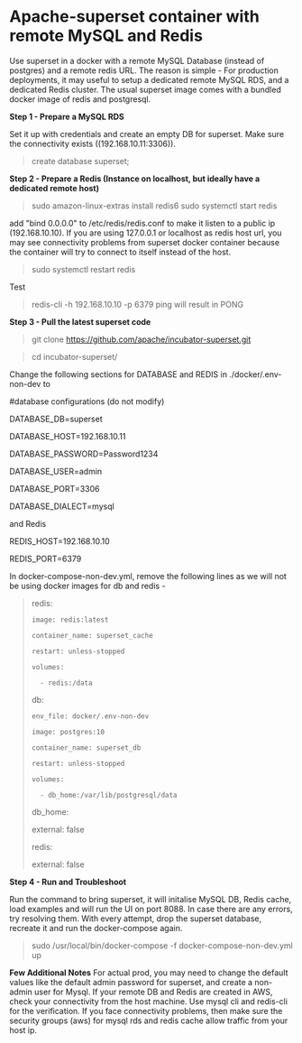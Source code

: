 # Apache-superset container with remote MySQL and Redis
Use superset in a docker with a remote MySQL Database (instead of postgres) and a remote redis URL.
The reason is simple - 
For production deployments, it may useful to setup a dedicated remote MySQL RDS, and a dedicated Redis cluster.
The usual superset image comes with a bundled docker image of redis and postgresql. 

**Step 1 - Prepare a MySQL RDS**

Set it up with credentials and create an empty DB for superset.
Make sure the connectivity exists ((192.168.10.11:3306)).

> create database superset;

**Step 2 - Prepare a Redis (Instance on localhost, but ideally have a dedicated remote host)**

>sudo amazon-linux-extras install redis6
>sudo systemctl start redis

add  "bind 0.0.0.0" to /etc/redis/redis.conf to make it listen to a public ip (192.168.10.10). If you are using 127.0.0.1 or localhost as redis host url, you may see connectivity problems from superset docker container because the container will try to connect to itself instead of the host.
 
>sudo systemctl restart redis

Test
>redis-cli -h 192.168.10.10 -p 6379 ping
will result in PONG

**Step 3 - Pull the latest superset code**

>git clone https://github.com/apache/incubator-superset.git

>cd incubator-superset/

Change the following sections for DATABASE and REDIS in ./docker/.env-non-dev to

\#database configurations (do not modify)

DATABASE_DB=superset

DATABASE_HOST=192.168.10.11

DATABASE_PASSWORD=Password1234

DATABASE_USER=admin

DATABASE_PORT=3306

DATABASE_DIALECT=mysql


and Redis

REDIS_HOST=192.168.10.10

REDIS_PORT=6379


In docker-compose-non-dev.yml, remove the following lines as we will not be using docker images for db and redis -

>   redis:
>   
>     image: redis:latest
>     
>     container_name: superset_cache
>     
>     restart: unless-stopped
>     
>     volumes:
>     
>       - redis:/data
>       
> 
>   db:
>   
>     env_file: docker/.env-non-dev
>     
>     image: postgres:10
>     
>     container_name: superset_db
>     
>     restart: unless-stopped
>     
>     volumes:
>     
>       - db_home:/var/lib/postgresql/data
>       
>  db_home:
>  
>    external: false
>    
>  redis:
>  
>    external: false
>    

**Step 4 - Run and Troubleshoot**

Run the command to bring superset, it will initalise MySQL DB, Redis cache, load examples and will run the UI on port 8088. In case there are any errors, try resolving them. With every attempt, drop the superset database, recreate it and run the docker-compose again.

> sudo /usr/local/bin/docker-compose -f docker-compose-non-dev.yml up

**Few Additional Notes**
For actual prod, you may need to change the default values like the default admin password for superset, and create a non-admin user for Mysql. 
If your remote DB and Redis are created in AWS, check your connectivity from the host machine. Use mysql cli and redis-cli for the verification.
If you face connectivity problems, then make sure the security groups (aws) for mysql rds and redis cache allow traffic from your host ip. 

